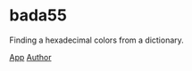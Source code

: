 bada55
======

Finding a hexadecimal colors from a dictionary.

[App](http://jupegarnica.github.io/bada55/app/)
[Author](http://jupegarnica.com)